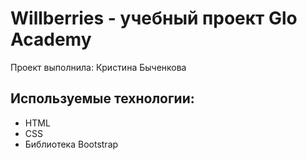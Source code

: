 # Willberries - учебный проект Glo Academy
Проект выполнила: Кристина Быченкова

## Используемые технологии:
- HTML
- CSS
- Библиотека Bootstrap
